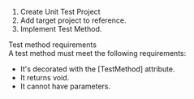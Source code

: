 1. Create Unit Test Project  
2. Add target project to reference.  
3. Implement Test Method.  

Test method requirements  
A test method must meet the following requirements:  
- It's decorated with the [TestMethod] attribute.  
- It returns void.  
- It cannot have parameters.  
